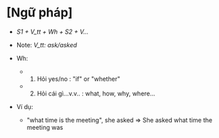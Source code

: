 # [Ngữ pháp]
* *S1 + V_tt + Wh + S2 + V...*
* Note: *V_tt: ask/asked*
* Wh:
  - 1. Hỏi yes/no         : "if" or "whether"
  - 2. Hỏi cái gì...v.v.. : what, how, why, where...

* Ví dụ:
  - "what time is the meeting", she asked
  => She asked what time the meeting was